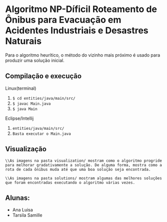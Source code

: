 # Algoritmo NP-Díficil Roteamento de Ônibus para Evacuação em Acidentes Industriais e Desastres Naturais

Para o algoritmo heurítico, o método do vizinho mais próximo é usado para produzir uma solução inicial.
## Compilação e execução
Linux(terminal)
1. `$ cd entities/java/main/src/`
2. `$ javac Main.java `
3. `$ java Main`

Eclipse/Intellij

1. `entities/java/main/src/`
2. ` Basta executar o Main.java `


## Visualização

```
\\As imagens na pasta visualization/ mostram como o algoritmo progride para melhorar gradativamente a solução. De alguma forma, mostra como a rota de cada ônibus muda até que uma boa solução seja encontrada.

\\As imagens na pasta solutions/ mostram algumas das melhores soluções que foram encontradas executando o algoritmo várias vezes.

```
## Alunas:
- Ana Luisa
- Tarsila Samille

